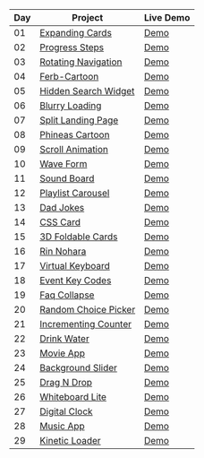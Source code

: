 | Day | Project | Live Demo |
| --- | --- | --- |
| 01 | [Expanding Cards](https://github.com/WaqarTabish2807/WebD-Mini-Project/tree/main/Day01_Expanding-Cards)| [Demo](https://day01-expanding-cards.netlify.app/) |
| 02 | [Progress Steps](https://github.com/WaqarTabish2807/WebD-Mini-Project/tree/main/Day02_Progress-Steps) | [Demo](https://day02-progress-check.netlify.app/) |
| 03 | [Rotating Navigation](https://github.com/WaqarTabish2807/WebD-Mini-Project/tree/main/Day03_Rotating-Navigation-Animation) | [Demo](https://day03-rotating-navigation.netlify.app/) |
| 04 | [Ferb-Cartoon](https://github.com/WaqarTabish2807/WebD-Mini-Project/tree/main/Day04_Ferb-using-css) | [Demo](https://day04-ferb-cartoon.netlify.app/) |
| 05 | [Hidden Search Widget](https://github.com/WaqarTabish2807/WebD-Mini-Project/tree/main/Day05_Hidden-search) | [Demo](https://day05-hidden-search-widget.netlify.app/) |
| 06 | [Blurry Loading](https://github.com/WaqarTabish2807/WebD-Mini-Project/tree/main/Day06_Blurry-loading) | [Demo](https://day06-blurry-loading.netlify.app/) |
| 07 | [Split Landing Page](https://github.com/WaqarTabish2807/WebD-Mini-Project/tree/main/Day07-Split-landing-page) | [Demo](https://day07-split-landing-page.netlify.app) |
| 08 | [Phineas Cartoon](https://github.com/WaqarTabish2807/WebD-Mini-Project/tree/main/Day08-Phineas-using-css) | [Demo](https://day08-phineas-catoon.netlify.app/) |
| 09 | [Scroll Animation](https://github.com/WaqarTabish2807/WebD-Mini-Project/tree/main/Day09-Scroll-animation) | [Demo](https://day09-scroll-animation.netlify.app/) |
| 10 | [Wave Form](https://github.com/WaqarTabish2807/WebD-Mini-Project/tree/main/Day10_Wave-form) | [Demo](https://day10-neumorphism-wave-form.netlify.app/) |
| 11 | [Sound Board](https://github.com/WaqarTabish2807/WebD-Mini-Project/tree/main/Day11_Sound-board) | [Demo](https://day11-sound-board.netlify.app/) |
| 12 | [Playlist Carousel](https://github.com/WaqarTabish2807/WebD-Mini-Project/tree/main/Day12_Playlist-carousel) | [Demo](https://day12-playlist-carousel.netlify.app/) |
| 13 | [Dad Jokes](https://github.com/WaqarTabish2807/WebD-Mini-Project/tree/main/Day13_Dad-jokes) | [Demo](https://day13-dad-jokes.netlify.app/) |
| 14 | [CSS Card](https://github.com/WaqarTabish2807/WebD-Mini-Project/tree/main/Day14_CSS-Card-UI_Design) | [Demo](https://day14-css-card.netlify.app/) |
| 15 | [3D Foldable Cards](https://github.com/WaqarTabish2807/WebD-Mini-Project/tree/main/Day15_3D-Foldabale-cards) | [Demo](https://day15-3d-foldable-card.netlify.app) |
| 16 | [Rin Nohara](https://github.com/WaqarTabish2807/WebD-Mini-Project/tree/main/Day16_Rin-Nohara) | [Demo](https://day16-rin.netlify.app/) |
| 17 | [Virtual Keyboard](https://github.com/WaqarTabish2807/WebD-Mini-Project/tree/main/Day17_Virtual-keyboard) | [Demo](https://day17-virtual-keyboard.netlify.app/) |
| 18 | [Event Key Codes](https://github.com/WaqarTabish2807/WebD-Mini-Project/tree/main/Day18_Event-key-codes) | [Demo](https://day18-event-key-codes.netlify.app/) |
| 19 | [Faq Collapse](https://github.com/WaqarTabish2807/WebD-Mini-Project/tree/main/Day19_Faq-collapse) | [Demo](https://day19-faq-collapse.netlify.app) |
| 20 | [Random Choice Picker](https://github.com/WaqarTabish2807/WebD-Mini-Project/tree/main/Day20_Random-choice-picker) | [Demo](https://day20-random-choice-picker.netlify.app/) |
| 21 | [Incrementing Counter](https://github.com/WaqarTabish2807/WebD-Mini-Project/tree/main/Day21_Incrementing-counter) | [Demo](https://day21-increment-counter.netlify.app/) |
| 22 | [Drink Water](https://github.com/WaqarTabish2807/WebD-Mini-Project/tree/main/Day22_Drink-Water) | [Demo](https://day22-drink-water.netlify.app/) |
| 23 | [Movie App](https://github.com/WaqarTabish2807/WebD-Mini-Project/tree/main/Day23_Movie-app) | [Demo](https://day23-movie-app.netlify.app/) |
| 24 | [Background Slider](https://github.com/WaqarTabish2807/WebD-Mini-Project/tree/main/Day24_Background-slider) | [Demo](https://day24-background-slider.netlify.app/) |
| 25 | [Drag N Drop](https://github.com/WaqarTabish2807/WebD-Mini-Project/tree/main/Day25_Drag-n-drop) | [Demo](https://day25-drag-n-drop.netlify.app/) |
| 26 | [Whiteboard Lite](https://github.com/WaqarTabish2807/WebD-Mini-Project/tree/main/Day26_Drawing-app) | [Demo](https://day26-whiteboard-lite.netlify.app/) |
| 27 | [Digital Clock](https://github.com/WaqarTabish2807/WebD-Mini-Project/tree/main/Day27_Digital-clock) | [Demo](https://day27-digital-clock.netlify.app/) |
| 28 | [Music App](https://github.com/WaqarTabish2807/WebD-Mini-Project/tree/main/Day27_Digital-clock) | [Demo](https://day28-music-app.netlify.app/) |
| 29 | [Kinetic Loader](https://github.com/WaqarTabish2807/WebD-Mini-Project/tree/main/Day29_Kinetic-loader) | [Demo](https://day27-digital-clock.netlify.app/) |




